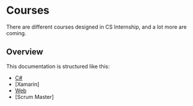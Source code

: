 # Courses

There are different courses designed in CS Internship, and a lot more are coming.


## Overview
This documentation is structured like this:
- [C#](/courses/course-csharp.md)
- [Xamarin]<!-- - (/course-xamarin.md) -->
- [Web](/course-web.md)
- [Scrum Master]<!-- - (/course-scrum-master.md) -->

